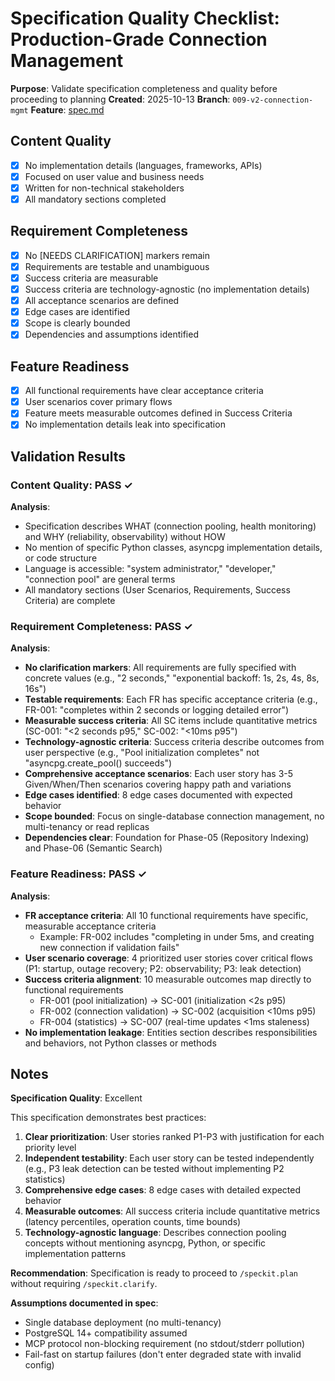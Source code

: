 # Specification Quality Checklist: Production-Grade Connection Management

**Purpose**: Validate specification completeness and quality before proceeding to planning
**Created**: 2025-10-13
**Branch**: `009-v2-connection-mgmt`
**Feature**: [spec.md](../spec.md)

## Content Quality

- [x] No implementation details (languages, frameworks, APIs)
- [x] Focused on user value and business needs
- [x] Written for non-technical stakeholders
- [x] All mandatory sections completed

## Requirement Completeness

- [x] No [NEEDS CLARIFICATION] markers remain
- [x] Requirements are testable and unambiguous
- [x] Success criteria are measurable
- [x] Success criteria are technology-agnostic (no implementation details)
- [x] All acceptance scenarios are defined
- [x] Edge cases are identified
- [x] Scope is clearly bounded
- [x] Dependencies and assumptions identified

## Feature Readiness

- [x] All functional requirements have clear acceptance criteria
- [x] User scenarios cover primary flows
- [x] Feature meets measurable outcomes defined in Success Criteria
- [x] No implementation details leak into specification

## Validation Results

### Content Quality: PASS ✓

**Analysis**:
- Specification describes WHAT (connection pooling, health monitoring) and WHY (reliability, observability) without HOW
- No mention of specific Python classes, asyncpg implementation details, or code structure
- Language is accessible: "system administrator," "developer," "connection pool" are general terms
- All mandatory sections (User Scenarios, Requirements, Success Criteria) are complete

### Requirement Completeness: PASS ✓

**Analysis**:
- **No clarification markers**: All requirements are fully specified with concrete values (e.g., "2 seconds," "exponential backoff: 1s, 2s, 4s, 8s, 16s")
- **Testable requirements**: Each FR has specific acceptance criteria (e.g., FR-001: "completes within 2 seconds or logging detailed error")
- **Measurable success criteria**: All SC items include quantitative metrics (SC-001: "<2 seconds p95," SC-002: "<10ms p95")
- **Technology-agnostic criteria**: Success criteria describe outcomes from user perspective (e.g., "Pool initialization completes" not "asyncpg.create_pool() succeeds")
- **Comprehensive acceptance scenarios**: Each user story has 3-5 Given/When/Then scenarios covering happy path and variations
- **Edge cases identified**: 8 edge cases documented with expected behavior
- **Scope bounded**: Focus on single-database connection management, no multi-tenancy or read replicas
- **Dependencies clear**: Foundation for Phase-05 (Repository Indexing) and Phase-06 (Semantic Search)

### Feature Readiness: PASS ✓

**Analysis**:
- **FR acceptance criteria**: All 10 functional requirements have specific, measurable acceptance criteria
  - Example: FR-002 includes "completing in under 5ms, and creating new connection if validation fails"
- **User scenario coverage**: 4 prioritized user stories cover critical flows (P1: startup, outage recovery; P2: observability; P3: leak detection)
- **Success criteria alignment**: 10 measurable outcomes map directly to functional requirements
  - FR-001 (pool initialization) → SC-001 (initialization <2s p95)
  - FR-002 (connection validation) → SC-002 (acquisition <10ms p95)
  - FR-004 (statistics) → SC-007 (real-time updates <1ms staleness)
- **No implementation leakage**: Entities section describes responsibilities and behaviors, not Python classes or methods

## Notes

**Specification Quality**: Excellent

This specification demonstrates best practices:
1. **Clear prioritization**: User stories ranked P1-P3 with justification for each priority level
2. **Independent testability**: Each user story can be tested independently (e.g., P3 leak detection can be tested without implementing P2 statistics)
3. **Comprehensive edge cases**: 8 edge cases with detailed expected behavior
4. **Measurable outcomes**: All success criteria include quantitative metrics (latency percentiles, operation counts, time bounds)
5. **Technology-agnostic language**: Describes connection pooling concepts without mentioning asyncpg, Python, or specific implementation patterns

**Recommendation**: Specification is ready to proceed to `/speckit.plan` without requiring `/speckit.clarify`.

**Assumptions documented in spec**:
- Single database deployment (no multi-tenancy)
- PostgreSQL 14+ compatibility assumed
- MCP protocol non-blocking requirement (no stdout/stderr pollution)
- Fail-fast on startup failures (don't enter degraded state with invalid config)
